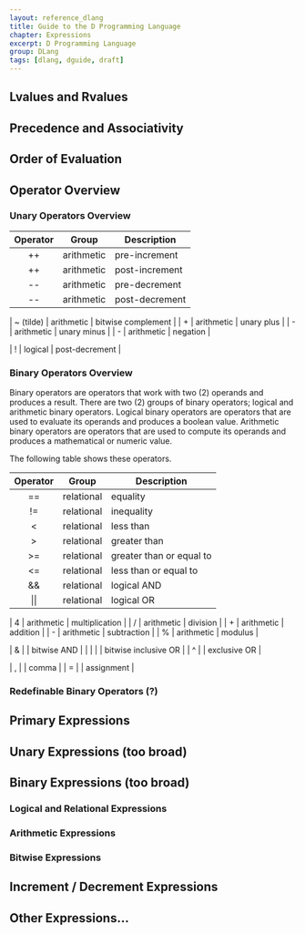 ```yaml
---
layout: reference_dlang
title: Guide to the D Programming Language
chapter: Expressions
excerpt: D Programming Language
group: DLang
tags: [dlang, dguide, draft]
---
```


## Lvalues and Rvalues

## Precedence and Associativity

## Order of Evaluation

## Operator Overview

### Unary Operators Overview

| Operator     | Group      | Description |
|:------------:|:----------:|-------------|
| ++           | arithmetic | pre-increment |
| ++           | arithmetic | post-increment |
| --           | arithmetic | pre-decrement |
| --           | arithmetic | post-decrement |



| ~ (tilde)    | arithmetic | bitwise complement |
| +            | arithmetic | unary plus |
| -            | arithmetic | unary minus |
| -            | arithmetic | negation |

| !            | logical | post-decrement |


### Binary Operators Overview

Binary operators are operators that work with two (2) operands and produces a result.
There are two (2) groups of binary operators; logical and arithmetic binary operators.
Logical binary operators are operators that are used to evaluate its operands and produces a boolean value.
Arithmetic binary operators are operators that are used to compute its operands and produces a mathematical or numeric value.

The following table shows these operators.

| Operator     | Group    | Description |
|:------------:|:--------:|-------------|
| ==           | relational | equality |
| !=           | relational  | inequality |
| <            | relational  | less than |
| >            | relational  | greater than |
| >=           | relational  | greater than or equal to |
| <=           | relational  | less than or equal to |
| &&           | relational  | logical AND |
| &#124;&#124; | relational  | logical OR |

| &#52;        | arithmetic | multiplication |
| /            | arithmetic | division |
| +            | arithmetic | addition |
| -            | arithmetic | subtraction |
| %            | arithmetic | modulus |

| &            |            | bitwise AND |
| |            |            | bitwise inclusive OR |
| ^            |            | exclusive OR |

| ,            |            | comma |
| =            |            | assignment |

### Redefinable Binary Operators (?)


## Primary Expressions

## Unary Expressions (too broad)

## Binary Expressions (too broad)

### Logical and Relational Expressions

### Arithmetic Expressions

### Bitwise Expressions

## Increment / Decrement Expressions

## Other Expressions...